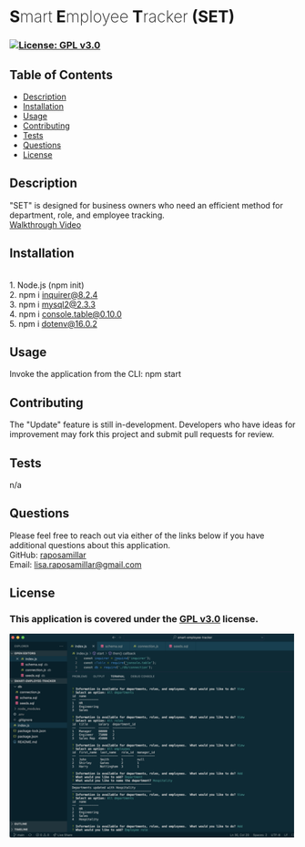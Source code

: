 # <strong>S</strong><span style="font-weight: 200;">mart</span> <strong>E</strong><span style="font-weight: 200;">mployee</span> <strong>T</strong><span style="font-weight: 200;">racker</span> (SET)

  ### [![License: GPL v3.0](https://img.shields.io/badge/License-GPLv3-blue.svg)](https://www.gnu.org/licenses/gpl-3.0) 

  ## Table of Contents
  - [Description](#description)
  - [Installation](#installation)
  - [Usage](#usage)
  - [Contributing](#contributing)
  - [Tests](#tests)
  - [Questions](#questions)
  - [License](#license)

  ## Description 
  "SET" is designed for business owners who need an efficient method for department, role, and employee tracking.<br><a href="https://drive.google.com/file/d/1nxwRxMb1fgQIQUNIUyLAYytJe4Zop__y/view?usp=sharing">Walkthrough Video</a>
  
  ## Installation 
  <br>1. Node.js (npm init)<br>2. npm i inquirer@8.2.4<br>3. npm i mysql2@2.3.3<br>4. npm i console.table@0.10.0<br>5. npm i dotenv@16.0.2
  
  ## Usage
  Invoke the application from the CLI: npm start

  ## Contributing 
  The "Update" feature is still in-development.  Developers who have ideas for improvement may fork this project and submit pull requests for review.

  ## Tests
  n/a

  ## Questions 
  Please feel free to reach out via either of the links below if you have additional questions about this application.</br>
  GitHub: <a href="https://github.com/raposamillar/">raposamillar</a></br>
  Email: lisa.raposamillar@gmail.com

  ## License
  ### This application is covered under the [GPL v3.0](https://choosealicense.com/licenses/gpl-3.0/) license.

  <img src="./src/images/SET.jpg" width="500" />
  